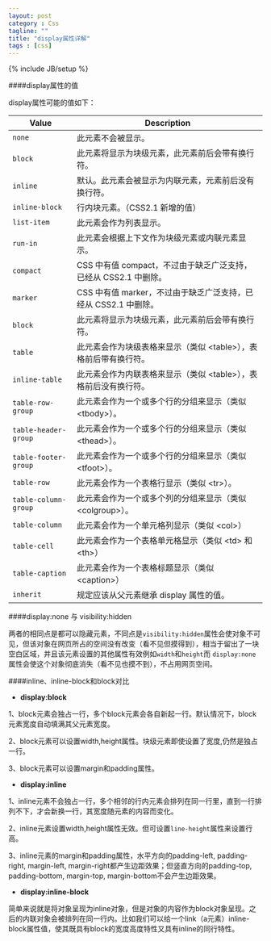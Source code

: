 ```yaml
---
layout: post
category : Css
tagline: ""
title: "display属性详解"
tags : [css]
---
```

{% include JB/setup %}


####display属性的值

display属性可能的值如下：
<table class="table table-bordered table-striped">
	<colgroup>
		<col class="span1"></col>
		<col class="span7"></col>
	</colgroup>
	<thead>
		<tr>
			<th>Value</th>
			<th>Description</th>
		</tr>
	</thead>
	<tbody>
		<tr>
			<td>
				<code>none</code>
			</td>
			<td>
				此元素不会被显示。
			</td>
		</tr>
		<tr>
			<td>
				<code>block</code>
			</td>
			<td>
				此元素将显示为块级元素，此元素前后会带有换行符。
			</td>
		</tr>
		<tr>
			<td>
				<code>inline</code>
			</td>
			<td>
				默认。此元素会被显示为内联元素，元素前后没有换行符。
			</td>
		</tr>
		<tr>
			<td>
				<code>inline-block</code>
			</td>
			<td>
				行内块元素。（CSS2.1 新增的值）
			</td>
		</tr>
		<tr>
			<td>
				<code>list-item</code>
			</td>
			<td>
				此元素会作为列表显示。
			</td>
		</tr>
		<tr>
			<td>
				<code>run-in</code>
			</td>
			<td>
				此元素会根据上下文作为块级元素或内联元素显示。
			</td>
		</tr>
		<tr>
			<td>
				<code>compact</code>
			</td>
			<td>
				CSS 中有值 compact，不过由于缺乏广泛支持，已经从 CSS2.1 中删除。
			</td>
		</tr>
		<tr>
			<td>
				<code>marker</code>
			</td>
			<td>
				CSS 中有值 marker，不过由于缺乏广泛支持，已经从 CSS2.1 中删除。
			</td>
		</tr>
		<tr>
			<td>
				<code>block</code>
			</td>
			<td>
				此元素将显示为块级元素，此元素前后会带有换行符。
			</td>
		</tr>
		<tr>
			<td>
				<code>table</code>
			</td>
			<td>
				此元素会作为块级表格来显示（类似 &lt;table&gt;），表格前后带有换行符。
			</td>
		</tr>
		<tr>
			<td>
				<code>inline-table</code>
			</td>
			<td>
				此元素会作为内联表格来显示（类似 &lt;table&gt;），表格前后没有换行符。
			</td>
		</tr>
		<tr>
			<td>
				<code>table-row-group</code>
			</td>
			<td>
				此元素会作为一个或多个行的分组来显示（类似 &lt;tbody&gt;）。
			</td>
		</tr>
		<tr>
			<td>
				<code>table-header-group</code>
			</td>
			<td>
				此元素会作为一个或多个行的分组来显示（类似 &lt;thead&gt;）。
			</td>
		</tr>
		<tr>
			<td>
				<code>table-footer-group</code>
			</td>
			<td>
				此元素会作为一个或多个行的分组来显示（类似 &lt;tfoot&gt;）。
			</td>
		</tr>
		<tr>
			<td>
				<code>table-row</code>
			</td>
			<td>
				此元素会作为一个表格行显示（类似 &lt;tr&gt;）。
			</td>
		</tr>
		<tr>
			<td>
				<code>table-column-group</code>
			</td>
			<td>
				此元素会作为一个或多个列的分组来显示（类似 &lt;colgroup&gt;）。
			</td>
		</tr>
		<tr>
			<td>
				<code>table-column</code>
			</td>
			<td>
				此元素会作为一个单元格列显示（类似 &lt;col&gt;）
			</td>
		</tr>
		<tr>
			<td>
				<code>table-cell</code>
			</td>
			<td>
				此元素会作为一个表格单元格显示（类似 &lt;td&gt; 和 &lt;th&gt;）
			</td>
		</tr>
		<tr>
			<td>
				<code>table-caption</code>
			</td>
			<td>
				此元素会作为一个表格标题显示（类似 &lt;caption&gt;）
			</td>
		</tr>
		<tr>
			<td>
				<code>inherit</code>
			</td>
			<td>
				规定应该从父元素继承 display 属性的值。
			</td>
		</tr>
	</tbody>
</table>

####display:none 与 visibility:hidden

两者的相同点是都可以隐藏元素，不同点是`visibility:hidden`属性会使对象不可见，但该对象在网页所占的空间没有改变（看不见但摸得到），相当于留出了一块空白区域，并且该元素设置的其他属性有效例如`width`和`height`而 `display:none`属性会使这个对象彻底消失（看不见也摸不到），不占用网页空间。

####inline、inline-block和block对比

- **display:block**

1、block元素会独占一行，多个block元素会各自新起一行。默认情况下，block元素宽度自动填满其父元素宽度。

2、block元素可以设置width,height属性。块级元素即使设置了宽度,仍然是独占一行。

3、block元素可以设置margin和padding属性。

- **display:inline**

1、inline元素不会独占一行，多个相邻的行内元素会排列在同一行里，直到一行排列不下，才会新换一行，其宽度随元素的内容而变化。
	
2、inline元素设置width,height属性无效。但可设置`line-height`属性来设置行高。
	
3、inline元素的margin和padding属性，水平方向的padding-left, padding-right, margin-left, margin-right都产生边距效果；但竖直方向的padding-top, padding-bottom, margin-top, margin-bottom不会产生边距效果。

- **display:inline-block**

简单来说就是将对象呈现为inline对象，但是对象的内容作为block对象呈现。之后的内联对象会被排列在同一行内。比如我们可以给一个link（a元素）inline-block属性值，使其既具有block的宽度高度特性又具有inline的同行特性。


